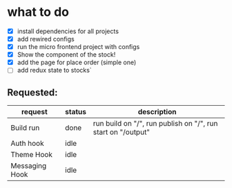 # what to do

- [x] install dependencies for all projects
- [x] add rewired configs
- [x] run the micro frontend project with configs
- [x] Show the component of the stock!
- [x] add the page for place order (simple one)
- [ ] add redux state to stocks`

## Requested:

| request | status | description |
| --- | --- | --- |
| Build run | done | run build on "/", run publish on "/", run start on "/output" |
| Auth hook | idle |  |
| Theme Hook | idle |  |
| Messaging Hook | idle |  |